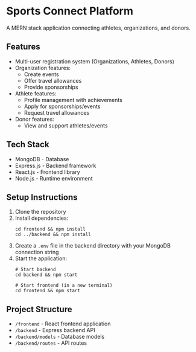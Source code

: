 # Sports Connect Platform

A MERN stack application connecting athletes, organizations, and donors.

## Features

- Multi-user registration system (Organizations, Athletes, Donors)
- Organization features:
  - Create events
  - Offer travel allowances
  - Provide sponsorships
- Athlete features:
  - Profile management with achievements
  - Apply for sponsorships/events
  - Request travel allowances
- Donor features:
  - View and support athletes/events

## Tech Stack

- MongoDB - Database
- Express.js - Backend framework
- React.js - Frontend library
- Node.js - Runtime environment

## Setup Instructions

1. Clone the repository
2. Install dependencies:
   ```
   cd frontend && npm install
   cd ../backend && npm install
   ```
3. Create a `.env` file in the backend directory with your MongoDB connection string
4. Start the application:
   ```
   # Start backend
   cd backend && npm start
   
   # Start frontend (in a new terminal)
   cd frontend && npm start
   ```

## Project Structure

- `/frontend` - React frontend application
- `/backend` - Express backend API
- `/backend/models` - Database models
- `/backend/routes` - API routes
